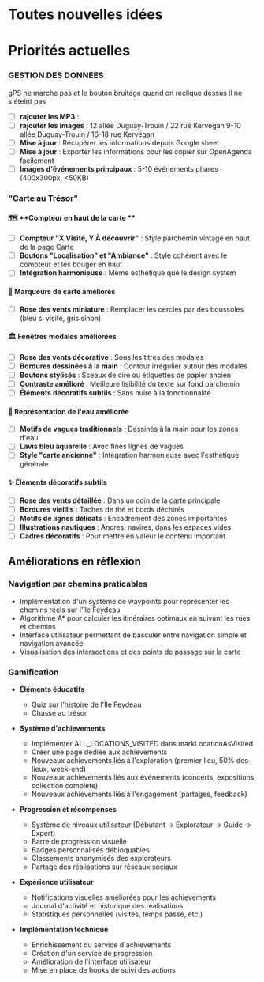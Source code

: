 # Toutes nouvelles idées

# Priorités actuelles

### GESTION DES DONNEES

gPS ne marche pas et le bouton bruitage quand on reclique dessus il ne s'éteint pas 
- [ ] **rajouter les MP3** : 
- [ ] **rajouter les images** : 
  12 allée Duguay-Trouin / 22 rue Kervégan
  9-10 allée Duguay-Trouin / 16-18 rue Kervégan 
- [ ] **Mise à jour** : Récupérer les informations depuis Google sheet
- [ ] **Mise à jour** : Exporter les informations pour les copier sur OpenAgenda facilement
- [ ] **Images d'événements principaux** : 5-10 événements phares (400x300px, <50KB)

### "Carte au Trésor"

#### 🗺️ **Compteur en haut de la carte **
- [ ] **Compteur "X Visité, Y À découvrir"** : Style parchemin vintage en haut de la page Carte
- [ ] **Boutons "Localisation" et "Ambiance"** : Style cohérent avec le compteur et les bouger en haut
- [ ] **Intégration harmonieuse** : Même esthétique que le design system

#### 🎨 **Marqueurs de carte améliorés**
- [ ] **Rose des vents miniature** : Remplacer les cercles par des boussoles (bleu si visité, gris sinon)
<!-- - [ ] **Coffre au trésor** : Pour les lieux spéciaux ou événements importants / concerts ? -->
<!-- - [ ] **Pin stylisé** : Version "carte ancienne" du marqueur classique -->
<!-- - [ ] **Animation subtile** : Hover et états actifs avec transitions douces -->

#### 🏛️ **Fenêtres modales améliorées**
- [ ] **Rose des vents décorative** : Sous les titres des modales
- [ ] **Bordures dessinées à la main** : Contour irrégulier autour des modales
- [ ] **Boutons stylisés** : Sceaux de cire ou étiquettes de papier ancien
- [ ] **Contraste amélioré** : Meilleure lisibilité du texte sur fond parchemin
- [ ] **Éléments décoratifs subtils** : Sans nuire à la fonctionnalité

#### 🌊 **Représentation de l'eau améliorée**
- [ ] **Motifs de vagues traditionnels** : Dessinés à la main pour les zones d'eau
- [ ] **Lavis bleu aquarelle** : Avec fines lignes de vagues
- [ ] **Style "carte ancienne"** : Intégration harmonieuse avec l'esthétique générale

#### ✨ **Éléments décoratifs subtils**
- [ ] **Rose des vents détaillée** : Dans un coin de la carte principale
- [ ] **Bordures vieillis** : Taches de thé et bords déchirés
- [ ] **Motifs de lignes délicats** : Encadrement des zones importantes
- [ ] **Illustrations nautiques** : Ancres, navires, dans les espaces vides
- [ ] **Cadres décoratifs** : Pour mettre en valeur le contenu important

## Améliorations en réflexion

### Navigation par chemins praticables

- Implémentation d'un système de waypoints pour représenter les chemins réels sur l'île Feydeau
- Algorithme A\* pour calculer les itinéraires optimaux en suivant les rues et chemins
- Interface utilisateur permettant de basculer entre navigation simple et navigation avancée
- Visualisation des intersections et des points de passage sur la carte

### Gamification

- **Éléments éducatifs**

  - Quiz sur l'histoire de l'Île Feydeau
  - Chasse au trésor

- **Système d'achievements**

  - Implémenter ALL_LOCATIONS_VISITED dans markLocationAsVisited
  - Créer une page dédiée aux achievements
  - Nouveaux achievements liés à l'exploration (premier lieu, 50% des lieux, week-end)
  - Nouveaux achievements liés aux événements (concerts, expositions, collection complète)
  - Nouveaux achievements liés à l'engagement (partages, feedback)

- **Progression et récompenses**

  - Système de niveaux utilisateur (Débutant → Explorateur → Guide → Expert)
  - Barre de progression visuelle
  - Badges personnalisés débloquables
  - Classements anonymisés des explorateurs
  - Partage des réalisations sur réseaux sociaux

- **Expérience utilisateur**

  - Notifications visuelles améliorées pour les achievements
  - Journal d'activité et historique des réalisations
  - Statistiques personnelles (visites, temps passé, etc.)

- **Implémentation technique**
  - Enrichissement du service d'achievements
  - Création d'un service de progression
  - Amélioration de l'interface utilisateur
  - Mise en place de hooks de suivi des actions
